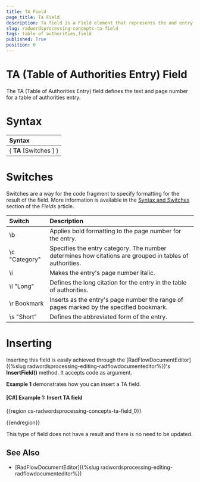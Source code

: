 ```yaml
---
title: TA Field
page_title: Ta Field
description: Ta field is a Field element that represents the and entry in the Table of Authorities.
slug: radwordsprocessing-concepts-ta-field
tags: table of authorities,field
published: True
position: 0
---
```

# TA (Table of Authorities Entry) Field 

The TA (Table of Authorities Entry) field defines the text and page number for a table of authorities entry.

# Syntax

| Syntax   |
| :---     	 |
| { **TA** [Switches ] }|    


# Switches 

Switches are a way for the code fragment to specify formatting for the result of the field. More information is available in the [Syntax and Switches](https://docs.telerik.com/devtools/document-processing/libraries/radwordsprocessing/concepts/fields/fields#syntax-and-switches) section of the _Fields_ article.

| Switch                 | Description                        |
| :---                   | :---                               |
|\\b  |Applies bold formatting to the page number for the entry. |
|\\c "Category" |Specifies the entry category. The number determines how citations are grouped in tables of authorities.|
|\\i |Makes the entry's page number italic.|
|\\l "Long"|Defines the long citation for the entry in the table of authorities.|
|\\r Bookmark|Inserts as the entry's page number the range of pages marked by the specified bookmark.|
|\\s "Short"|Defines the abbreviated form of the entry.| 
# Inserting

Inserting this field is easily achieved through the [RadFlowDocumentEditor]({%slug radwordsprocessing-editing-radflowdocumenteditor%})'s __InsertField()__ method. It accepts code as argument.

__Example 1__ demonstrates how you can insert a TA field.
        

#### __[C#] Example 1: Insert TA field__

{{region cs-radwordsprocessing-concepts-ta-field_0}}

 


{{endregion}}

This type of field does not have a result and there is no need to be updated. 

## See Also 

* [RadFlowDocumentEditor]({%slug radwordsprocessing-editing-radflowdocumenteditor%})
